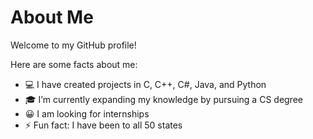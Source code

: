 # About Me

Welcome to my GitHub profile!

Here are some facts about me:

- 💻 I have created projects in C, C++, C#, Java, and Python
- 🎓 I’m currently expanding my knowledge by pursuing a CS degree
- 😀 I am looking for internships
- ⚡ Fun fact: I have been to all 50 states
